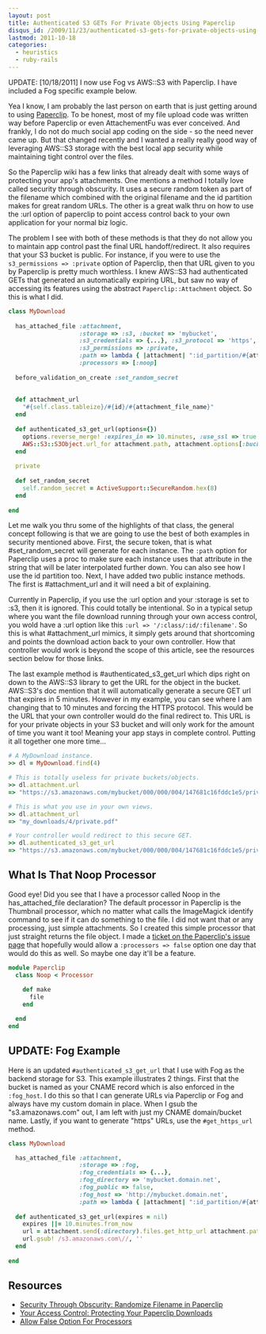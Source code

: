 ```yaml
--- 
layout: post
title: Authenticated S3 GETs For Private Objects Using Paperclip
disqus_id: /2009/11/23/authenticated-s3-gets-for-private-objects-using-paperclip/
lastmod: 2011-10-18
categories: 
  - heuristics
  - ruby-rails
---
```


<aside class="flash_info">
  UPDATE: [10/18/2011] I now use Fog vs AWS::S3 with Paperclip. I have included a Fog specific example below.
</aside>

<p>
  Yea I know, I am probably the last person on earth that is just getting around to using <a href="http://github.com/thoughtbot/paperclip">Paperclip</a>. To be honest, most of my file upload code was written way before Paperclip or even AttachementFu was ever conceived. And frankly, I do not do much social app coding on the side - so the need never came up. But that changed recently and I wanted a really really good way of leveraging AWS::S3 storage with the best local app security while maintaining tight control over the files.
</p>

<p>
  So the Paperclip wiki has a few links that already dealt with some ways of protecting your app's attachments. One mentions a method I totally love called security through obscurity. It uses a secure random token as part of the filename which combined with the original filename and the id partition makes for great random URLs. The other is a great walk thru on how to use the :url option of paperclip to point access control back to your own application for your normal biz logic.
</p>

<p> 
  The problem I see with both of these methods is that they do not allow you to maintain app control past the final URL handoff/redirect. It also requires that your S3 bucket is public. For instance, if you were to use the <code>s3_permissions => :private</code> option of Paperclip, then that URL given to you by Paperclip is pretty much worthless. I knew AWS::S3 had authenticated GETs that generated an automatically expiring URL, but saw no way of accessing its features using the abstract <code>Paperclip::Attachment</code> object. So this is what I did.
</p>

```ruby
class MyDownload
  
  has_attached_file :attachment, 
                    :storage => :s3, :bucket => 'mybucket',
                    :s3_credentials => {...}, :s3_protocol => 'https', 
                    :s3_permissions => :private,
                    :path => lambda { |attachment| ":id_partition/#{attachment.instance.random_secret}/:filename" },
                    :processors => [:noop]
  
  before_validation_on_create :set_random_secret
  
  
  def attachment_url
    "#{self.class.tableize}/#{id}/#{attachment_file_name}"
  end
  
  def authenticated_s3_get_url(options={})
    options.reverse_merge! :expires_in => 10.minutes, :use_ssl => true
    AWS::S3::S3Object.url_for attachment.path, attachment.options[:bucket], options
  end
  
  private
  
  def set_random_secret
    self.random_secret = ActiveSupport::SecureRandom.hex(8)
  end
  
end
```

<p>
  Let me walk you thru some of the highlights of that class, the general concept following is that we are going to use the best of both examples in security mentioned above. First, the secure token, that is what #set_random_secret will generate for each instance. The <code>:path</code> option for Paperclip uses a proc to make sure each instance uses that attribute in the string that will be later interpolated further down. You can also see how I use the id partition too. Next, I have added two public instance methods. The first is #attachment_url and it will need a bit of explaining.
</p>

<p>
  Currently in Paperclip, if you use the :url option and your :storage is set to :s3, then it is ignored. This could totally be intentional. So in a typical setup where you want the file download running through your own access control, you wold have a :url option like this <code>:url => '/:class/:id/:filename'</code>. So this is what #attachment_url mimics, it simply gets around that shortcoming and points the download action back to your own controller. How that controller would work is beyond the scope of this article, see the resources section below for those links.
</p>

<p>
  The last example method is #authenticated_s3_get_url which dips right on down to the AWS::S3 library to get the URL for the object in the bucket. AWS::S3's doc mention that it will automatically generate a secure GET url that expires in 5 minutes. However in my example, you can see where I am changing that to 10 minutes and forcing the HTTPS protocol. This would be the URL that your own controller would do the final redirect to. This URL is for your private objects in your S3 bucket and will only work for the amount of time you want it too! Meaning your app stays in complete control. Putting it all together one more time...
</p>

```ruby
# A MyDownload instance.
>> dl = MyDownload.find(4)

# This is totally useless for private buckets/objects.
>> dl.attachment.url
=> "https://s3.amazonaws.com/mybucket/000/000/004/147681c16fddc1e5/private.pdf?1258989107"

# This is what you use in your own views.
>> dl.attachment_url
=> "my_downloads/4/private.pdf"

# Your controller would redirect to this secure GET.
>> dl.authenticated_s3_get_url
=> "https://s3.amazonaws.com/mybucket/000/000/004/147681c16fddc1e5/private.pdf?AWSAccessKeyId=0HJD3NS9CVWN2JV89K02&Expires=1258990967&Signature=8aWsq4o5gXfpIrRZyeETddnOeFw%3D"
```


<h2>What Is That Noop Processor</h2>

<p>
  Good eye! Did you see that I have a processor called Noop in the has_attached_file declaration? The default processor in Paperclip is the Thumbnail processor, which no matter what calls the ImageMagick identify command to see if it can do something to the file. I did not want that or any processing, just simple attachments. So I created this simple processor that just straight returns the file object. I made a <a href="http://github.com/thoughtbot/paperclip/issues/#issue/118">ticket on the Paperclip's issue page</a> that hopefully would allow a <code>:processors => false</code> option one day that would do this as well. So maybe one day it'll be a feature.
</p>

```ruby
module Paperclip  
  class Noop < Processor
    
    def make
      file
    end

  end
end
```


<h2>UPDATE: Fog Example</h2>

<p>
  Here is an updated <code>#authenticated_s3_get_url</code> that I use with Fog as the backend storage for S3. This example illustrates 2 things. First that the bucket is named as your CNAME record which is also enforced in the <code>:fog_host</code>. I do this so that I can generate URLs via Paperclip or Fog and always have my custom domain in place. When I gsub the "s3.amazonaws.com" out, I am left with just my CNAME domain/bucket name. Lastly, if you want to generate "https" URLs, use the <code>#get_https_url</code> method.
</p>

```ruby
class MyDownload

  has_attached_file :attachment, 
                    :storage => :fog, 
                    :fog_credentials => {...},
                    :fog_directory => 'mybucket.domain.net',
                    :fog_public => false,
                    :fog_host => 'http://mybucket.domain.net',
                    :path => lambda { |attachment| ":id_partition/#{attachment.instance.random_secret}/:filename" }  
  
  def authenticated_s3_get_url(expires = nil)
    expires ||= 10.minutes.from_now
    url = attachment.send(:directory).files.get_http_url attachment.path, expires
    url.gsub! /s3.amazonaws.com\//, ''
  end
  
end
```


<h2>Resources</h2>

<ul>
  <li><a href="http://almosteffortless.com/2009/03/22/randomize-filename-in-paperclip/">Security Through Obscurity: Randomize Filename in Paperclip</a></li>
  <li><a href="http://thewebfellas.com/blog/2009/8/29/protecting-your-paperclip-downloads">Your Access Control: Protecting Your Paperclip Downloads</a></li>
  <li><a href="http://github.com/thoughtbot/paperclip/issues/#issue/118">Allow False Option For Processors</a></li>
</ul>




